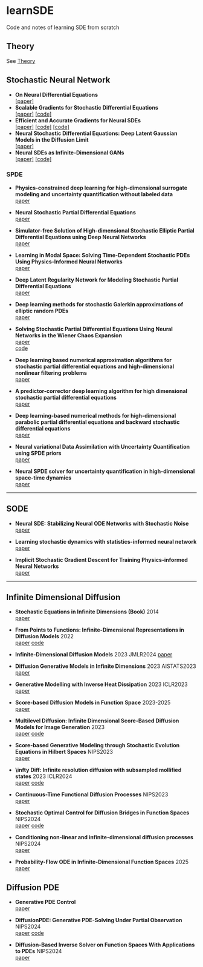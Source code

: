 # learnSDE
Code and notes of learning SDE from scratch
## Theory
See [Theory](./paper/paper.pdf)

## Stochastic Neural Network

- **On Neural Differential Equations**  
  [[paper]](https://arxiv.org/abs/2202.02435)
- **Scalable Gradients for Stochastic Differential Equations**  
  [[paper]](https://arxiv.org/abs/2001.01328) [[code]](https://github.com/google-research/torchsde)
- **Efficient and Accurate Gradients for Neural SDEs**  
  [[paper]](https://arxiv.org/abs/2105.13493) [[code]](https://github.com/patrick-kidger/torchcde) [[code]](https://github.com/google-research/torchsde)
- **Neural Stochastic Differential Equations: Deep Latent Gaussian Models in the Diffusion Limit**    
  [[paper]](https://arxiv.org/abs/1905.09883)
- **Neural SDEs as Infinite-Dimensional GANs**  
  [[paper]](https://arxiv.org/abs/2102.03657) [[code]](https://github.com/google-research/torchsde)


### SPDE

- **Physics-constrained deep learning for high-dimensional surrogate modeling and uncertainty quantification without labeled data**  
  [paper](https://www.sciencedirect.com/science/article/pii/S0021999119303559?via%3Dihub)

- **Neural Stochastic Partial Differential Equations**  
  [paper](https://arxiv.org/pdf/2110.10249v1.pdf)

- **Simulator-free Solution of High-dimensional Stochastic Elliptic Partial Differential Equations using Deep Neural Networks**  
  [paper](https://arxiv.org/pdf/1902.05200)

- **Learning in Modal Space: Solving Time-Dependent Stochastic PDEs Using Physics-Informed Neural Networks**  
  [paper](https://arxiv.org/pdf/1905.01205)

- **Deep Latent Regularity Network for Modeling Stochastic Partial Differential Equations**  
  [paper](https://ojs.aaai.org/index.php/AAAI/article/view/25938)

- **Deep learning methods for stochastic Galerkin approximations of elliptic random PDEs**  
  [paper](https://arxiv.org/pdf/2409.08063)

- **Solving Stochastic Partial Differential Equations Using Neural Networks in the Wiener Chaos Expansion**  
  [paper](https://arxiv.org/pdf/2411.03384)  
  [code](https://github.com/psc25/ChaosSPDE)

- **Deep learning based numerical approximation algorithms for stochastic partial differential equations and high-dimensional nonlinear filtering problems**  
  [paper](https://arxiv.org/abs/2012.01194)

- **A predictor-corrector deep learning algorithm for high dimensional stochastic partial differential equations**  
  [paper](https://arxiv.org/abs/2208.09883)

- **Deep learning-based numerical methods for high-dimensional parabolic partial differential equations and backward stochastic differential equations**  
  [paper](https://arxiv.org/abs/1706.04702)

- **Neural variational Data Assimilation with Uncertainty Quantification using SPDE priors**  
  [paper](https://arxiv.org/abs/2402.01855v3)

- **Neural SPDE solver for uncertainty quantification in high-dimensional space-time dynamics**  
  [paper](https://arxiv.org/pdf/2311.01783)

---

## SODE

- **Neural SDE: Stabilizing Neural ODE Networks with Stochastic Noise**  
  [paper](https://arxiv.org/abs/1906.02355)

- **Learning stochastic dynamics with statistics-informed neural network**  
  [paper](https://www.sciencedirect.com/science/article/pii/S0021999122008828)

- **Implicit Stochastic Gradient Descent for Training Physics-informed Neural Networks**  
  [paper](https://arxiv.org/pdf/2303.01767)

---


## Infinite Dimensional Diffusion
- **Stochastic Equations in Infinite Dimensions (Book)** 2014  
  [paper](https://www.cambridge.org/core/books/stochastic-equations-in-infinite-dimensions/6218FF6506BE364F82E3CF534FAC2FC5)

- **From Points to Functions: Infinite-Dimensional Representations in Diffusion Models** 2022  
  [paper](https://arxiv.org/pdf/2210.13774v1)
  [code](https://github.com/sarthmit/traj_drl)

- **Infinite-Dimensional Diffusion Models** 2023 JMLR2024 
  [paper](https://www.jmlr.org/papers/volume25/23-1271/23-1271.pdf) 


- **Diffusion Generative Models in Infinite Dimensions**  2023 AISTATS2023  
  [paper](http://arxiv.org/abs/2212.00886)

- **Generative Modelling with Inverse Heat Dissipation** 2023 ICLR2023  
  [paper](https://openreview.net/pdf?id=4PJUBT9f2Ol)

- **Score-based Diffusion Models in Function Space** 2023-2025  
  [paper](10.48550/arXiv.2302.07400)

- **Multilevel Diffusion: Infinite Dimensional Score-Based Diffusion Models for Image Generation** 2023  
  [paper](http://arxiv.org/abs/2303.04772)
  [code](https://github.com/paullyonel/multileveldiff)

- **Score-based Generative Modeling through Stochastic Evolution Equations in Hilbert Spaces** NIPS2023  
  [paper](https://proceedings.neurips.cc/paper_files/paper/2023/file/76c6f9f2475b275b92d03a83ea270af4-Paper-Conference.pdf)

- **\infty Diff: Infinite resolution diffusion with subsampled mollified states** 2023 ICLR2024  
  [paper](https://arxiv.org/pdf/2303.18242)
  [code](https://github.com/samb-t/infty-diff)

- **Continuous-Time Functional Diffusion Processes** NIPS2023  
  [paper](https://arxiv.org/pdf/2303.00800)

- **Stochastic Optimal Control for Diffusion Bridges in Function Spaces** NIPS2024  
  [paper](https://arxiv.org/pdf/2405.20630)
  [code](https://github.com/bw-park/DBFS)

- **Conditioning non-linear and infinite-dimensional diffusion processes**  NIPS2024  
  [paper](https://proceedings.neurips.cc/paper_files/paper/2024/file/14ad9256c430e6c8977e470d8e268320-Paper-Conference.pdf)

- **Probability-Flow ODE in Infinite-Dimensional Function Spaces** 2025  
  [paper](http://arxiv.org/abs/2503.10219)



## Diffusion PDE

- **Generative PDE Control**  
  [paper](https://openreview.net/pdf?id=vaKnCahjdj)


- **DiffusionPDE: Generative PDE-Solving Under Partial Observation** NIPS2024  
  [paper](https://arxiv.org/pdf/2406.17763)
  [code](https://github.com/jhhuangchloe/DiffusionPDE)

- **Diffusion-Based Inverse Solver on Function Spaces With Applications to PDEs** NIPS2024  
  [paper](https://ml4physicalsciences.github.io/2024/files/NeurIPS_ML4PS_2024_253.pdf)

